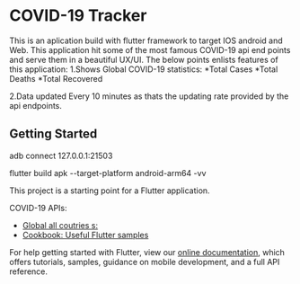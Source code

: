 # COVID-19 Tracker

This is an aplication build with flutter framework to target IOS android and Web.
This application hit some of the most famous COVID-19 api end points and serve them in a beautiful UX/UI.
The below points enlists features of this application:
1.Shows Global COVID-19 statistics:
    *Total Cases
    *Total Deaths
    *Total Recovered

2.Data updated Every 10 minutes as thats the updating rate provided by the api endpoints.

## Getting Started

adb connect 127.0.0.1:21503

flutter build apk --target-platform android-arm64 -vv

This project is a starting point for a Flutter application.

COVID-19 APIs:

- [Global all coutries s: ](https://corona.lmao.ninja/v2/all?yesterday=true)
- [Cookbook: Useful Flutter samples](https://flutter.dev/docs/cookbook)

For help getting started with Flutter, view our
[online documentation](https://flutter.dev/docs), which offers tutorials,
samples, guidance on mobile development, and a full API reference.
